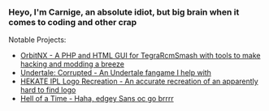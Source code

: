### Heyo, I'm Carnige, an absolute idiot, but big brain when it comes to coding and other crap

Notable Projects:
- [OrbitNX - A PHP and HTML GUI for TegraRcmSmash with tools to make hacking and modding a breeze](https://github.com/kckarnige/orbitNX/)
- [Undertale: Corrupted - An Undertale fangame I help with](https://gamejolt.com/games/Corrupted/418488)
- [HEKATE IPL Logo Recreation - An accurate recreation of an apparently hard to find logo](https://github.com/kckarnige/hekate-logo/)
- [Hell of a Time - Haha, edgey Sans oc go brrrr](https://kckarnige.github.io/hoat/)
